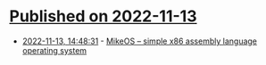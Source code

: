 # [Published on 2022-11-13](index.md)

* [2022-11-13, 14:48:31](https://news.ycombinator.com/item?id=33583525) - [MikeOS – simple x86 assembly language operating system](https://mikeos.sourceforge.net/)
